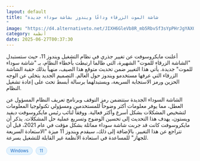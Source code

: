 ```yaml
---
layout: default
title: "شاشة الموت الزرقاء وداعًا ويندوز بشاشة سوداء جديدة
"
image: "https://d4.alternativeto.net/JIXH6GleVb8R_mb5RbvSf3sYpPHrJgYAXQvVoAjV2yM/rs:fill:1520:760:0/g:ce:0:0/YWJzOi8vZGlzdC9jb250ZW50LzE3NTA5ODUzMTA2NTUucG5n.png"
category: أنظمة
date: 2025-06-27T00:37:30
---
```


أعلنت مايكروسوفت عن تغيير جذري في نظام التشغيل ويندوز 11، حيث ستستبدل "الشاشة الزرقاء للموت" الشهيرة، التي طالما ارتبطت بأخطاء النظام، بـ "شاشة سوداء للموت" جديدة. يأتي هذا التغيير ضمن تحديث متوقع هذا الصيف، منهياً بذلك حقبة الشاشة الزرقاء التي عرفها مستخدمو ويندوز حول العالم. التصميم الجديد يتخلى عن الوجه الحزين ورمز الاستجابة السريعة، ويستبدلهما برسالة أبسط تحث على إعادة تشغيل النظام.

الشاشة السوداء الجديدة ستتضمن رمز التوقف وبرنامج تعريف النظام المسؤول عن العطل، مما يوفر معلومات أكثر وضوحاً للمستخدمين ومسؤولي تكنولوجيا المعلومات لتشخيص المشكلات بشكل أسرع وأكثر فعالية. ووفقاً لنائب رئيس مايكروسوفت ديفيد ويستون، يهدف هذا التحديث إلى تحسين الوضوح وتسريع عملية حل المشكلات. يذكر أن مايكروسوفت كانت قد جربت شاشة سوداء مماثلة بشكل مؤقت في عام 2021، قبل أن تتراجع عن هذا التغيير. بالإضافة إلى ذلك، سيقدم ويندوز 11 ميزة "الاستعادة السريعة للجهاز" للمساعدة في استعادة الأنظمة غير القابلة للتشغيل بسرعة.

<div style="margin-top:2px; margin-bottom:2px;"><a href="https://bidjadraft.github.io/?query=Windows" style="background:#e3f2fd; color:#1565c0; font-size:80%; border-radius:12px; padding:3px 10px; margin:2px 4px 2px 0; display:inline-block; border:1px solid #bbdefb; text-decoration:none;">Windows</a> <a href="https://bidjadraft.github.io/?query=11" style="background:#e3f2fd; color:#1565c0; font-size:80%; border-radius:12px; padding:3px 10px; margin:2px 4px 2px 0; display:inline-block; border:1px solid #bbdefb; text-decoration:none;">11</a></div><br><br>
